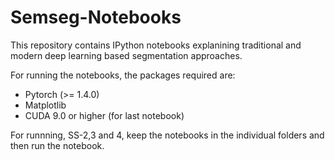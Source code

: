 # Semseg-Notebooks
This repository contains IPython notebooks explanining traditional and modern deep learning based segmentation approaches. 


For running the notebooks, the packages required are:
* Pytorch (>= 1.4.0)
* Matplotlib
* CUDA 9.0 or higher (for last notebook)


For runnning, SS-2,3 and 4, keep the notebooks in the individual folders and then run the notebook.
